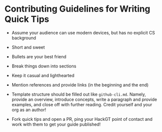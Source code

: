 # Contributing Guidelines for Writing Quick Tips
- Assume your audience can use modern devices, but has no explicit CS background
- Short and sweet
- Bullets are your best friend
- Break things down into sections
- Keep it casual and lighthearted
- Mention references and provide links (in the beginning and the end)


- Template structure should be filled out like `github-cli.md`. Namely, provide an overview, introduce concepts, write a paragraph and provide examples, and close off with further reading. Credit yourself and your org as an author!
- Fork quick tips and open a PR, ping your HackGT point of contact and work with them to get your guide published!